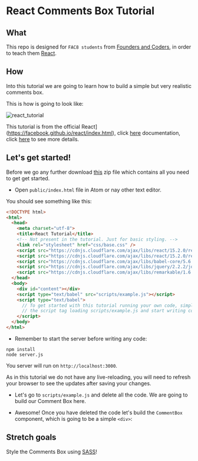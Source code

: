 # React Comments Box Tutorial

## What
This repo is designed for `FAC8 students` from [Founders and Coders](www.foundersandcoders.com), in order to teach them [React](https://facebook.github.io/react/index.html).


## How
Into this tutorial we are going to learn how to build a simple but very realistic comments box.

This is how is going to look like:

![react_tutorial](https://cloud.githubusercontent.com/assets/2573931/16735861/8b5dc766-4782-11e6-893d-7d06b7827499.png)


This tutorial is from the official  React](https://facebook.github.io/react/index.html), click [here](https://facebook.github.io/react/docs/tutorial.html) documentation, click [here](https://facebook.github.io/react/docs/tutorial.html) to see more details.

## Let's get started!

Before we go any further download [this]([react-tutorial-master.zip](https://github.com/MyPitit/JavaScript-Tutorial/files/357369/react-tutorial-master.zip)) zip file which contains all you need to get get started.

+ Open `public/index.html` file in Atom or nay other text editor.

You should see something like this:

```html
<!DOCTYPE html>
<html>
  <head>
    <meta charset="utf-8">
    <title>React Tutorial</title>
    <!-- Not present in the tutorial. Just for basic styling. -->
    <link rel="stylesheet" href="css/base.css" />
    <script src="https://cdnjs.cloudflare.com/ajax/libs/react/15.2.0/react.js"></script>
    <script src="https://cdnjs.cloudflare.com/ajax/libs/react/15.2.0/react-dom.js"></script>
    <script src="https://cdnjs.cloudflare.com/ajax/libs/babel-core/5.6.16/browser.js"></script>
    <script src="https://cdnjs.cloudflare.com/ajax/libs/jquery/2.2.2/jquery.min.js"></script>
    <script src="https://cdnjs.cloudflare.com/ajax/libs/remarkable/1.6.2/remarkable.min.js"></script>
  </head>
  <body>
    <div id="content"></div>
    <script type="text/babel" src="scripts/example.js"></script>
    <script type="text/babel">
      // To get started with this tutorial running your own code, simply remove
      // the script tag loading scripts/example.js and start writing code here.
    </script>
  </body>
</html>
```

+ Remember to start the server before writing any code:

```
npm install
node server.js
```

You server will run on `http://localhost:3000`.

As in this tutorial we do not have any live-reloading, you will need to refresh your browser to see the updates after saving your changes.



+ Let's go to `scripts/example.js` and delete all the code. We are going to build our Comment Box here.

+ Awesome! Once you have deleted the code let's build the `CommentBox` component, which is going to be a simple `<div>`:



## Stretch goals
Style the Comments Box using [SASS](http://sass-lang.com/guide)!
